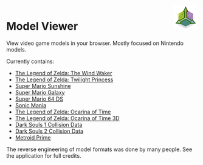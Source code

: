 <img align="right" src="logo.png">

# Model Viewer

View video game models in your browser. Mostly focused on Nintendo models.

Currently contains:

 * [The Legend of Zelda: The Wind Waker](https://magcius.github.io/model-viewer/#zww)
 * [The Legend of Zelda: Twilight Princess](https://magcius.github.io/model-viewer/#ztp)
 * [Super Mario Sunshine](https://magcius.github.io/model-viewer/#sms/Delfino%20Plaza)
 * [Super Mario Galaxy](https://magcius.github.io/model-viewer/#smg/PeachCastleGardenPlanet.arc)
 * [Super Mario 64 DS](https://magcius.github.io/model-viewer/#sm64ds/1)
 * [Sonic Mania](https://magcius.github.io/model-viewer/#mdl0/data/mdl0/Meshes/Special/SonicJog.bin)
 * [The Legend of Zelda: Ocarina of Time](https://magcius.github.io/model-viewer/#zelview/data/zelview/ydan_scene.zelview0)
 * [The Legend of Zelda: Ocarina of Time 3D](https://magcius.github.io/model-viewer/#oot3d/data/oot3d/ydan_info.zsi)
 * [Dark Souls 1 Collision Data](https://magcius.github.io/model-viewer/#dksiv/dks1)
 * [Dark Souls 2 Collision Data](https://magcius.github.io/model-viewer/#dksiv/dks2)
 * [Metroid Prime](https://magcius.github.io/model-viewer/#mp1/Metroid1.pak)

The reverse engineering of model formats was done by many people. See the application for full credits.
